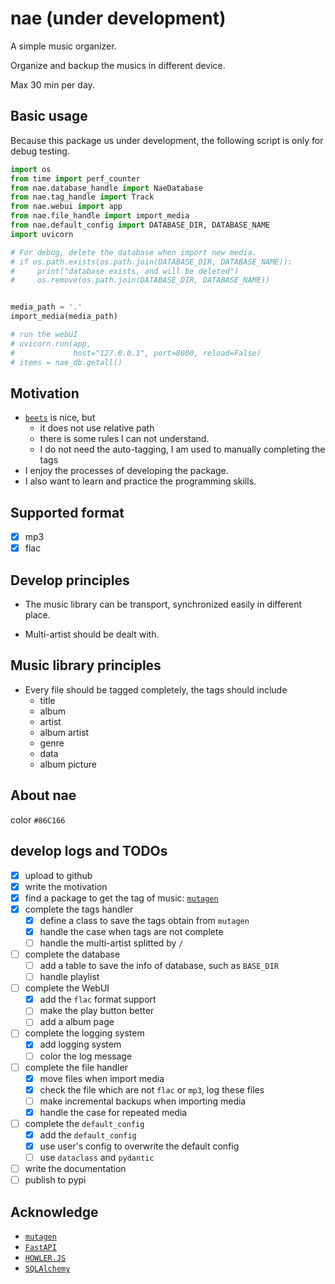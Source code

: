 # nae (under development)

A simple music organizer.

Organize and backup the musics in different device.

Max 30 min per day.

## Basic usage

Because this package us under development, the following script is only for debug testing.

```python
import os
from time import perf_counter
from nae.database_handle import NaeDatabase
from nae.tag_handle import Track
from nae.webui import app
from nae.file_handle import import_media
from nae.default_config import DATABASE_DIR, DATABASE_NAME
import uvicorn

# For debug, delete the database when import new media.
# if os.path.exists(os.path.join(DATABASE_DIR, DATABASE_NAME)):
#     print("database exists, and will be deleted")
#     os.remove(os.path.join(DATABASE_DIR, DATABASE_NAME))


media_path = '.'
import_media(media_path)

# run the webUI
# uvicorn.run(app,
#             host="127.0.0.1", port=8000, reload=False)
# items = nae_db.getall()

```

## Motivation

- [`beets`](https://beets.readthedocs.io/en/stable/) is nice, but
  - it does not use relative path
  - there is some rules I can not understand.
  - I do not need the auto-tagging, I am used to manually completing the tags
- I enjoy the processes of developing the package.
- I also want to learn and practice the programming skills.

## Supported format

- [x] mp3
- [x] flac

## Develop principles

- The music library can be transport, synchronized easily in different place.

- Multi-artist should be dealt with.

## Music library principles

- Every file should be tagged completely, the tags should include
  - title
  - album
  - artist
  - album artist
  - genre
  - data
  - album picture

## About nae

color `#86C166`

## develop logs and TODOs

- [x] upload to github
- [x] write the motivation
- [x] find a package to get the tag of music: [`mutagen`](https://mutagen.readthedocs.io/en/latest/index.html)
- [x] complete the tags handler
  - [x] define a class to save the tags obtain from `mutagen`
  - [x] handle the case when tags are not complete
  - [ ] handle the multi-artist splitted by `/`
- [ ] complete the database
  - [ ] add a table to save the info of database, such as `BASE_DIR`
  - [ ] handle playlist
- [ ] complete the WebUI
  - [x] add the `flac` format support
  - [ ] make the play button better
  - [ ] add a album page
- [ ] complete the logging system
  - [x] add logging system
  - [ ] color the log message
- [ ] complete the file handler
  - [x] move files when import media
  - [x] check the file which are not `flac` or `mp3`, log these files
  - [ ] make incremental backups when importing media
  - [x] handle the case for repeated media
- [ ] complete the `default_config`
  - [x] add the `default_config`
  - [x] use user's config to overwrite the default config
  - [ ] use `dataclass` and `pydantic`
- [ ] write the documentation
- [ ] publish to pypi

## Acknowledge

- [`mutagen`](https://mutagen.readthedocs.io/en/latest/index.html)
- [`FastAPI`](https://fastapi.tiangolo.com/)
- [`HOWLER.JS`](https://howlerjs.com/)
- [`SQLAlchemy`](https://www.sqlalchemy.org/)